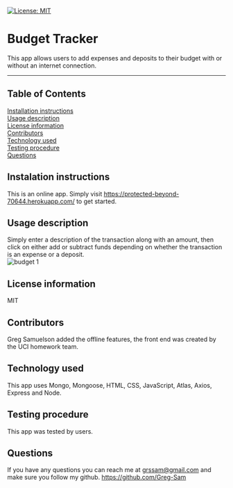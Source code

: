 [![License: MIT](https://img.shields.io/badge/License-MIT-yellow.svg)](https://opensource.org/licenses/MIT)
  # Budget Tracker
  This app allows users to add expenses and deposits to their budget with or without an internet connection. 
  ***
  ## Table of Contents
  [Installation instructions](#instalation-instructions)  
  [Usage description](#usage-description)  
  [License information](#license-information)  
  [Contributors](#contributors)  
  [Technology used](#technology-used)  
  [Testing procedure](#testing-procedure)  
  [Questions](#questions)  
  ## Instalation instructions
  This is an online app.  Simply visit https://protected-beyond-70644.herokuapp.com/ to get started. 
  ## Usage description
  Simply enter a description of the transaction along with an amount, then click on either add or subtract funds depending on whether the transaction is an expense or a deposit.  
    ![budget 1](https://user-images.githubusercontent.com/71279945/102913044-10c07000-4433-11eb-9a0e-0df488e3c5fd.PNG)
     
  ## License information
  MIT   
  ## Contributors
  Greg Samuelson added the offline features, the front end was created by the UCI homework team.  
  ## Technology used
  This app uses Mongo, Mongoose, HTML, CSS, JavaScript, Atlas, Axios, Express and Node.  
  ## Testing procedure
  This app was tested by users.  
  ## Questions  
  If you have any questions you can reach me at grssam@gmail.com and make sure you follow my github. https://github.com/Greg-Sam

